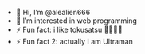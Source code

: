  - 👋 Hi, I’m @alealien666
 - 👀 I’m interested in web programming
 - ⚡ Fun fact: i like tokusatsu 🗿🗿🗿🗿
 - ⚡ Fun fact 2: actually I am Ultraman

<!---
alealien666/alealien666 is a ✨ special ✨ repository because its `README.md` (this file) appears on your GitHub profile.
You can click the Preview link to take a look at your changes.
--->
		
